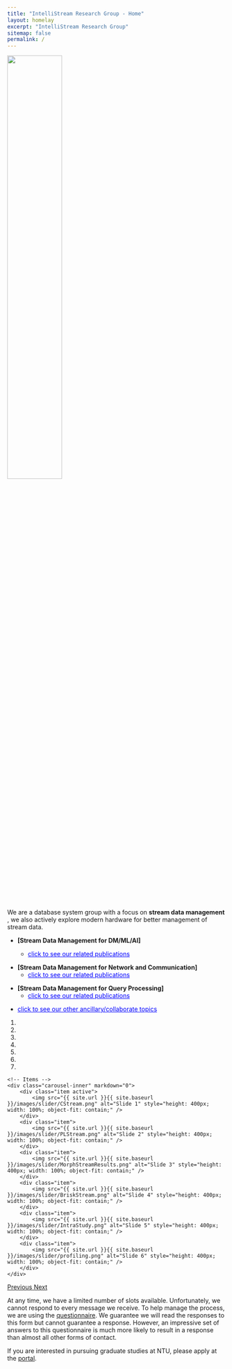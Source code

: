 ```yaml
---
title: "IntelliStream Research Group - Home"
layout: homelay
excerpt: "IntelliStream Research Group"
sitemap: false
permalink: /
---
```

<img src="{{ site.url }}{{ site.baseurl }}/images/teampic/team.jpg" width="50%" style="float: center" />

<script>
  function toggleVisibility(id) {
    var x = document.getElementById(id);
    if (x.style.display === "none") {
      x.style.display = "block";
    } else {
      x.style.display = "none";
    }
  }
</script>

We are a database system group with a focus on <b> stream data management </b>, we also actively explore modern hardware for better management of stream data. 

- <b>[Stream Data Management for DM/ML/AI]</b> 
	- <span onclick="toggleVisibility('DSAI')" style="cursor: pointer; color: blue; text-decoration: underline;">click to see our related publications</span>
	<div id="DSAI" style="display:none; margin-left: 20px;">
	<ul>
		<li><i>Vision/Survey</i>:
			<ul>	
				<li>[DB] <a href="https://arxiv.org/pdf/2307.08225.pdf">Transactional Stream Processing for Large Language Model (LLM) (arxiv'23<sup>b</sup>)</a></li>
			</ul>		
		<li><i>Benchmarking</i>:
			<ul>	
				<li>[AI] <a href="https://intellistream.github.io/downloads/papers/preprints/OCKL.pdf">A Benchmark Study of Online Continual Knowledge Learning of Large Language Models (arxiv'24<sup>b</sup>)</a></li>
				<li>[DB] <a href="https://dl.acm.org/doi/abs/10.1145/3589307">An In-Depth Study of Data Stream Clustering (SIGMOD'23)</a></li>
				<li>[AI] <a href="">High Performance ML Inference on Modern Hardware (reviewing)</a></li>
				<li>[DB] <a href="">Revisit Approximate Nearest​ Neighbour Search under Online Ingestion (preparing)</a></li>	
			</ul>
		</li>
		<li><i>Algorithm/Query Optimization</i>:
			<ul>
				<li>[DB] <a href="https://arxiv.org/abs/2309.04799">Self-Optimizing Data Stream Clustering Algorithm (arxiv'23<sup>a</sup>)</a></li>
			</ul>
		<li><i>System Development/Optimization</i>:
			<ul>		
				<li>[DB] <a href="">View Materialization in Video Databases</a> driven by Zhejiang Univeristy Prof.Dongxiang Zhang (SIGMOD'24)</li>			
				<li>[AI] <a href="https://intellistream.github.io/downloads/papers/sentistream_EMNLP.pdf">Stream Learning for Sentiment Analysis (EMNLP'23, <i>Main</i>)</a></li>
				<li>[AI] <a href="https://arxiv.org/abs/2203.12368">A Framework of Scalable Polarity Labelling over Data Streams (arxiv'22)</a></li>
				<li>[DB] <a href="https://dl.acm.org/doi/abs/10.5555/3489146.3489189">Progressive Trajectory Exploration (BigMM'19)</a></li>
			</ul>
	  </li>
		
	</ul>
</div>

- <b>[Stream Data Management for Network and Communication]</b> 
	- <span onclick="toggleVisibility('DSNC')" style="cursor: pointer; color: blue; text-decoration: underline;">click to see our related publications</span>
	<div id="DSNC" style="display:none; margin-left: 20px;">
	<ul>	 
	  <li><i>Vision/Survey</i>:
	  <ul>	
		<li>[DB] <a href="https://dl.acm.org/doi/abs/10.1145/3583678.3596885">HW-Conscious Stream Compression (DEBS'23)</a></li>
	  </ul>
	  <li><i>System Development/Optimization</i>:
		<ul>			
			<li>[DB] <a href="https://arxiv.org/pdf/2307.10732.pdf">A Database System for Network Function virtualization (NFV) (arxiv'23<sup>a</sup>)</a></li>
			<li>[DB] <a href="https://ieeexplore.ieee.org/document/10184703">Data Stream Compression on AMP (ICDE'23<sup>a</sup>)</a></li>	
			<li>[DB] <a href="https://arxiv.org/pdf/2306.10228.pdf">HW-Conscious Stream Compression Framework (arxiv'23)</a></li>
		</ul>
	  </li>
	</ul>
</div>	

- <b>[Stream Data Management for Query Processing]</b> 
	- <span onclick="toggleVisibility('DSRQ')" style="cursor: pointer; color: blue; text-decoration: underline;">click to see our related publications</span>
	<div id="DSRQ" style="display:none; margin-left: 20px;">
	<ul>	
	  <li><i>Vision/Survey</i>:
		<ul>
			<li>[DB] <a href="https://rdcu.be/dncBQ">Survey on TSP (VLDBJ'23)</a></li>
			<li>[DB] <a href="https://dl.acm.org/doi/10.1145/3385658.3385662">Survey on HW-Conscious Stream Processing (SIGMOD Rec'20)</a></li>
		</ul>
	  </li>		
	  <li><i>Benchmarking</i>:
		<ul>				
			<li>[DB] <a href="https://dl.acm.org/doi/10.1145/3448016.3452793">Empirical Study of Streaming Join on Multicores (SIGMOD'21)</a></li>
		</ul>
	  </li>   
	  <li><i>Algorithm/Query Optimization</i>:
		<ul>
			<li>[DB] <a href="https://tonyskyzeng.github.io/downloads/PECJ_TR.pdf">Join on Disorder Data Streams with Proactive Error Compensation (SIGMOD'24)</a> collaborate with 4Paradigm</li>
			<li>[DB] <a href="https://ieeexplore.ieee.org/document/10184828">Scalable Streaming Join on Multicores (ICDE'23<sup>b</sup>)</a></li>
			<li>[DB] <a href="https://doi.org/10.1109/ICDE.2017.166">Multi-Query Optimization for Complex Event Processing</a> with SAP (ICDE'17)</li>
		</ul>
	  </li>	
	  <li><i>System Development/Optimization</i>:
		<ul>			
			<li>[DB] <a href="">Scalable Processing of Transactions over Streams (ICDE'24 Demo)</a></li>
			<li>[DB] <a href="https://intellistream.github.io/downloads/papers/MorphStream_CR.pdf">Scalable TSP on Multicores (SIGMOD'23)</a></li>
			<li>[DB] <a href="https://arxiv.org/pdf/2307.12749.pdf">Scalable Transactional Stream Processing on Multicores - Journal Extention (arxiv'23<sup>c</sup>)</a></li>
			<li>[DB] <a href="https://doi.org/10.1109/ICDE48307.2020.00136">Towards Scalable Stateful Stream Processing on Multicores (ICDE'20)</a></li>				
			<li>[DB] <a href="https://intellistream.github.io/downloads/papers/CompressStreamDB.pdf">Compression-aware Stream Database</a> with Renmin Univeristy of China, Prof.Feng Zhang (ICDE'23)</li>		
			<li>[DB] <a href="https://doi.org/10.1109/TPDS.2021.3066407">Stream Processing on CPU-GPU (TPDS'21)</a></li>
			<li>[DB] <a href="https://dl.acm.org/doi/abs/10.5555/3489146.3489189">Stream Processing on CPU-GPU (USENIX ATC'20)</a></li>
			<li>[DB] <a href="https://dl.acm.org/doi/10.1145/3299869.3300067">NUMA-aware Stream Processing (SIGMOD'19)</a></li>
			<li>[DB] <a href="https://doi.org/10.1109/ICDE.2017.119">Profiling of Streaming System on Multicore (ICDE'17)</a></li>				
		</ul>
	  </li>
	</ul>
</div>	

- <span onclick="toggleVisibility('ancillaryTopics')" style="cursor: pointer; color: blue; text-decoration: underline;">click to see our other ancillary/collaborate topics</span>
<div id="ancillaryTopics" style="display:none; margin-left: 20px;">
  <ul>	
 	<li>[ML] <a href="">Novel Retrival Paradigam/Algorithm for Large Language Models (preparing)</a> collaborate with SUTD Prof.Wei Lu</li>
    <li>[AI/DB] <a href="https://www.ijcai.org/proceedings/2020/610">Parking Prediction</a> with Renmin Univeristy of China, Prof.Feng Zhang (IJCAI'20, TKDE'21, VLDBJ'22)</li>    
    <li>[HPC] <a href="https://ieeexplore.ieee.org/document/7877153">Cloud Resource Mgmt</a> with Tianjin Univeristy, Prof.Shanjiang Tang (SC'16)</li>
	<li>[DB] <a href="https://dl.acm.org/doi/10.14778/2536274.2536319">DB on APU Systems (VLDB'13, VLDB'14, MASCOTS'15, TPDS'17)</a></li>
	<li>[DB] <a href="https://ieeexplore.ieee.org/document/7425227">MapReduce on FPGA Systems (TPDS'16)</a></li>	
  </ul>
</div>

<div markdown="0" id="carousel" class="carousel slide" data-ride="carousel" data-interval="3000" data-pause="hover" >
    <!-- Menu -->
    <ol class="carousel-indicators">
      <li data-target="#carousel" data-slide-to="0" class="active"></li>
      <li data-target="#carousel" data-slide-to="1"></li>
      <li data-target="#carousel" data-slide-to="2"></li>
      <li data-target="#carousel" data-slide-to="3"></li>
      <li data-target="#carousel" data-slide-to="4"></li>
      <li data-target="#carousel" data-slide-to="5"></li>
      <li data-target="#carousel" data-slide-to="6"></li>
    </ol>

    <!-- Items -->
    <div class="carousel-inner" markdown="0">
        <div class="item active">
            <img src="{{ site.url }}{{ site.baseurl }}/images/slider/CStream.png" alt="Slide 1" style="height: 400px; width: 100%; object-fit: contain;" />
        </div>
        <div class="item">
            <img src="{{ site.url }}{{ site.baseurl }}/images/slider/PLStream.png" alt="Slide 2" style="height: 400px; width: 100%; object-fit: contain;" />
        </div>
        <div class="item">
            <img src="{{ site.url }}{{ site.baseurl }}/images/slider/MorphStreamResults.png" alt="Slide 3" style="height: 400px; width: 100%; object-fit: contain;" />
        </div>
        <div class="item">
            <img src="{{ site.url }}{{ site.baseurl }}/images/slider/BriskStream.png" alt="Slide 4" style="height: 400px; width: 100%; object-fit: contain;" />
        </div>
        <div class="item">
            <img src="{{ site.url }}{{ site.baseurl }}/images/slider/IntraStudy.png" alt="Slide 5" style="height: 400px; width: 100%; object-fit: contain;" />
        </div>
        <div class="item">
            <img src="{{ site.url }}{{ site.baseurl }}/images/slider/profiling.png" alt="Slide 6" style="height: 400px; width: 100%; object-fit: contain;" />
        </div>		
    </div>
  <a class="left carousel-control" href="#carousel" role="button" data-slide="prev">
    <span class="glyphicon glyphicon-chevron-left" aria-hidden="true"></span>
    <span class="sr-only">Previous</span>
  </a>
  <a class="right carousel-control" href="#carousel" role="button" data-slide="next">
    <span class="glyphicon glyphicon-chevron-right" aria-hidden="true"></span>
    <span class="sr-only">Next</span>
  </a>
</div>

At any time, we have a limited number of slots available. Unfortunately, we cannot respond to every message we receive. To help manage the process, we are using the <a href='https://forms.office.com/r/NrLZxYjrhg'>questionnaire</a>. We guarantee we will read the responses to this form but cannot guarantee a response. However, an impressive set of answers to this questionnaire is much more likely to result in a response than almost all other forms of contact. 

If you are interested in pursuing graduate studies at NTU, please apply at the <a href='https://venus.wis.ntu.edu.sg/GOAL/OnlineApplicationModule/frmOnlineApplication.ASPX'>portal</a>.